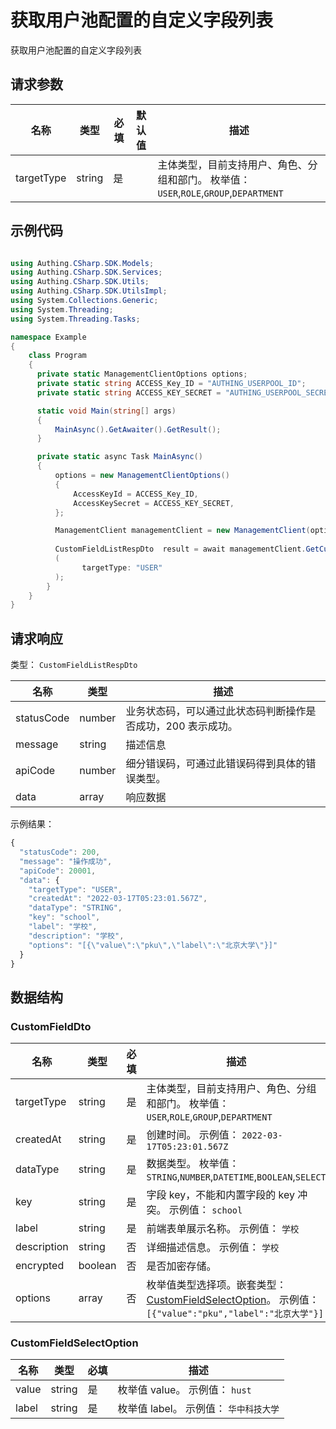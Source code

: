 # 获取用户池配置的自定义字段列表

<!--
  警告⚠️：
  不要直接修改该文档，
  https://github.com/Authing/authing-docs-factory
  使用该项目进行生成
-->

获取用户池配置的自定义字段列表

## 请求参数

| 名称 | 类型 | 必填 | 默认值 | 描述 |
| ---- | ---- | ---- | ---- | ---- |
| targetType | string  | 是 |  | 主体类型，目前支持用户、角色、分组和部门。 枚举值：`USER`,`ROLE`,`GROUP`,`DEPARTMENT` |


## 示例代码

```csharp

using Authing.CSharp.SDK.Models;
using Authing.CSharp.SDK.Services;
using Authing.CSharp.SDK.Utils;
using Authing.CSharp.SDK.UtilsImpl;
using System.Collections.Generic;
using System.Threading;
using System.Threading.Tasks;

namespace Example
{
    class Program
    {
      private static ManagementClientOptions options;
      private static string ACCESS_Key_ID = "AUTHING_USERPOOL_ID";
      private static string ACCESS_KEY_SECRET = "AUTHING_USERPOOL_SECRET";

      static void Main(string[] args)
      {
          MainAsync().GetAwaiter().GetResult();
      }

      private static async Task MainAsync()
      {
          options = new ManagementClientOptions()
          {
              AccessKeyId = ACCESS_Key_ID,
              AccessKeySecret = ACCESS_KEY_SECRET,
          };

          ManagementClient managementClient = new ManagementClient(options);
        
          CustomFieldListRespDto  result = await managementClient.GetCustomFields
          (             
                targetType: "USER"
          );
        }
    }
}

```



## 请求响应

类型： `CustomFieldListRespDto`

| 名称 | 类型 | 描述 |
| ---- | ---- | ---- |
| statusCode | number | 业务状态码，可以通过此状态码判断操作是否成功，200 表示成功。 |
| message | string | 描述信息 |
| apiCode | number | 细分错误码，可通过此错误码得到具体的错误类型。 |
| data | array | 响应数据 |



示例结果：

```js
{
  "statusCode": 200,
  "message": "操作成功",
  "apiCode": 20001,
  "data": {
    "targetType": "USER",
    "createdAt": "2022-03-17T05:23:01.567Z",
    "dataType": "STRING",
    "key": "school",
    "label": "学校",
    "description": "学校",
    "options": "[{\"value\":\"pku\",\"label\":\"北京大学\"}]"
  }
}
```

## 数据结构


### <a id="CustomFieldDto"></a> CustomFieldDto

| 名称 | 类型 | 必填 | 描述 |
| ---- |  ---- | ---- | ---- |
| targetType | string | 是 | 主体类型，目前支持用户、角色、分组和部门。 枚举值：`USER`,`ROLE`,`GROUP`,`DEPARTMENT`  |
| createdAt | string | 是 | 创建时间。 示例值： `2022-03-17T05:23:01.567Z`  |
| dataType | string | 是 | 数据类型。 枚举值：`STRING`,`NUMBER`,`DATETIME`,`BOOLEAN`,`SELECT`  |
| key | string | 是 | 字段 key，不能和内置字段的 key 冲突。 示例值： `school`  |
| label | string | 是 | 前端表单展示名称。 示例值： `学校`  |
| description | string | 否 | 详细描述信息。 示例值： `学校`  |
| encrypted | boolean | 否 | 是否加密存储。   |
| options | array | 否 | 枚举值类型选择项。嵌套类型：<a href="#CustomFieldSelectOption">CustomFieldSelectOption</a>。 示例值： `[{"value":"pku","label":"北京大学"}]`  |


### <a id="CustomFieldSelectOption"></a> CustomFieldSelectOption

| 名称 | 类型 | 必填 | 描述 |
| ---- |  ---- | ---- | ---- |
| value | string | 是 | 枚举值 value。 示例值： `hust`  |
| label | string | 是 | 枚举值 label。 示例值： `华中科技大学`  |



